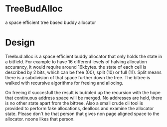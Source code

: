 # TreeBudAlloc
a space efficient tree based buddy allocator

# Design
Treebud alloc is a space efficient buddy allocator that only holds the state
in a bitfield. For example to have 16 different levels of halving allocation accurancy,
it would require around 16kbytes. the state of each cell is described by 2 bits, which
can be free (00), split (10) or full (11). Split means there is a subdivision of that space
further down the tree. The bitree is walked with recursive algorithms for freeing and allocing.

On freeing if succesfull the result is bubbled up the recursion with the hope that continuous
address space will be merged. No addresses are held, there is no other state apart
from the bittree. Also a small crude cli tool is provided to perform fake allocations, deallocs
and examine the allocator state. Please don't be that person that gives non page aligned space to
the allocator. noone likes that person.
